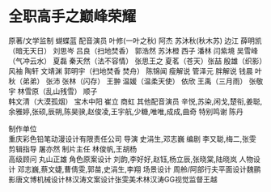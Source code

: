 # 全职高手之巅峰荣耀 

原著/文学监制
蝴蝶蓝
配音演员
叶修(一叶之秋)  阿杰
苏沐秋(秋木苏)  边江 
薛明凯（暗无天日）  刘思岑
吕良（扫地焚香）  郭浩然
苏沐橙  西子
潘林  闫紫境
吴雪峰（气冲云水）  夏磊
秦天然（法不容情）  张思王之
夏茗（苍天）张喆
殷雄（织影）风袖
陶轩  文靖渊
郭明宇（扫地焚香 焚舟）  陈锦闻
瘦解说  管泽元
胖解说  钱晨
叶秋（弟弟）  张沛
张林（闪存）  王翀
温媛（温柔天使）  依欣
王禹（三月雨） 张敬宇 
林雪原（乱山残雪）  顺子  
韩文清（大漠孤烟）  宝木中阳
崔立  商虹
其他配音演员  辛悦,苏染,闲戈,楚衔,姜聪,余雅婷,张硕,辰朔,陈昊骙,赵俊凌,王宇航,少糖,唯唯,成成,曲奇
特别鸣谢  陈丹


制作单位  
重庆彩色铅笔动漫设计有限责任公司
导演  史涓生,邓志巍
编剧  李又聪,梅二,张雯
剪辑指导  屠亦然
制片主任  林俊帆,王胡杨  
高级顾问  丸山正雄
角色原案设计  刘韵,李好好,赵钰,杨立辰,张晓棠,陆晓岚
人物设计  邓志巍,蔡文婕,曹倩雯,郭苗,史涓生,李翔
场景设计  周舲/阿部行夫平面设计魏鹂影唐文博机械设计林汉涛文案设计张雯美术林汉涛GG视觉监督王越

